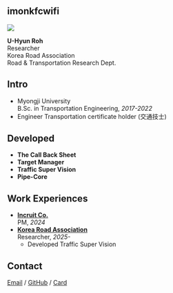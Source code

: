 ## imonkfcwifi
  </div> <img data-v-239a319a="" src="https://cdn.wikirby.com/thumb/c/ca/KatFL_Wise_Waddle_Dee_screenshot.png/250px-KatFL_Wise_Waddle_Dee_screenshot.png" class="profile"> 
  <div data-v-239a319a="" class="content has-text-centered"><p><strong>U-Hyun Roh</strong><br> Researcher<br>Korea Road Association<br>
Road &amp; Transportation Research Dept.</p>

</div></div></div></div> <div data-v-3530fdca="" class="body-column is-padding-vertical-4 content"><div data-v-3530fdca="" class="is-padding-horizontal-2"><div data-v-3530fdca=""><div data-v-3530fdca="" class="is-padding-bottom-4"><h2>Intro</h2>
<ul>
<li>Myongji University <br>
B.Sc. in Transportation Engineering, <em>2017-2022</em></li>
<li>Engineer Transportation certificate holder (交通技士)</li>
</ul>
</div></div><div data-v-3530fdca=""><div data-v-3530fdca="" class="is-padding-bottom-4"><h2>Developed</h2>
<ul>
<li><strong>The Call Back Sheet</strong></li>
<li><strong>Target Manager</strong></li>
<li><strong>Traffic Super Vision</strong></li>
<li><strong>Pipe-Core</strong></li>
</ul>
</div></div><div data-v-3530fdca=""><div data-v-3530fdca="" class="is-padding-bottom-4"><h2>Work Experiences</h2>
<ul>
<li><strong><a href="https://www.incruit.com/">Incruit Co.</a></strong><br>
PM, <em>2024</em></li>
<li><strong><a href="https://www.kroad.or.kr/">Korea Road Association</a></strong><br>
Researcher, <em>2025-</em>
<ul>
<li>Developed Traffic Super Vision</li>
</ul>
</li>
</ul>
</div></div><div data-v-3530fdca=""><div data-v-3530fdca="" class="is-padding-bottom-4"><h2>Contact</h2>
<p><a href="mailto:roh@kroad.or.kr">Email</a> / <a href="https://github.com/imonkfcwifi">GitHub</a> / <a href="https://imonkfcwifi.github.io/">Card</a></p> 

